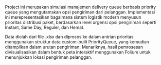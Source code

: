 Project ini merupakan simulasi manajemen delivery queue berbasis priority queue yang mengutamakan opsi pengiriman dari pelanggan. Implementasi ini merepresentasikan bagaimana sistem logistik modern menyusun prioritas distribusi paket, berdasarkan level urgensi opsi pengiriman seperti Instant, Same Day, Reguler, dan Hemat.

Data diolah dari file .xlsx dan diproses ke dalam antrian prioritas menggunakan struktur data custom-built PriorityQueue, yang kemudian ditampilkan dalam urutan pengiriman. Menariknya, hasil pemrosesan divisualisasikan dalam bentuk peta interaktif menggunakan Folium untuk menunjukkan lokasi pengiriman pelanggan.
